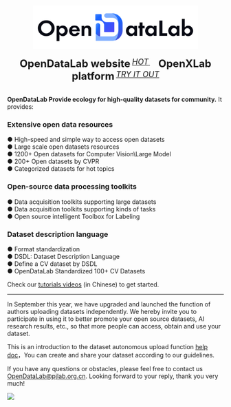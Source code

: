 <div align="center">
  <img src="顶会顶刊数据集/ECCV/img/Datalab_Logo_2230x580.png" height="100"/>
  <div>&nbsp;</div>
  <div align="center">
    <b><font size="5">OpenDataLab website</font></b>
    <sup>
      <a href="https://opendatalab.com">
        <i><font size="4">HOT</font></i>
      </a>
    </sup>
    &nbsp;&nbsp;&nbsp;&nbsp;
    <b><font size="5">OpenXLab platform</font></b>
    <sup>
      <a href="https://openxlab.org.cn/datasets?lang=en-US">
        <i><font size="4">TRY IT OUT</font></i>
      </a>
    </sup>
</div>
<div>&nbsp;</div>
</div>

**OpenDataLab Provide ecology for high-quality datasets for community.** It provides:

### Extensive open data resources
● High-speed and simple way to access open datasets  
● Large scale open datasets resources  
● 1200+ Open datasets for Computer Vision\Large Model
<br>
● 200+ Open datasets by CVPR  
● Categorized datasets for hot topics  

### Open-source data processing toolkits
● Data acquisition toolkits supporting large datasets  
● Data acquisition toolkits supporting kinds of tasks   
● Open source intelligent Toolbox for Labeling


### Dataset description language
● Format standardization  
● DSDL: Dataset Description Language  
● Define a CV dataset by DSDL  
● OpenDataLab Standardized 100+ CV Datasets  

Check our [tutorials videos](https://www.youtube.com/watch?v=LjbRt7uddyw) (in Chinese) to get started.

---

In September this year, we have upgraded and launched the function of authors uploading datasets independently. We hereby invite you to participate in using it to better promote your open source datasets, AI research results, etc., so that more people can access, obtain and use your dataset. 

This is an introduction to the dataset autonomous upload function [help doc](https://github.com/opendatalab/opendatalab-datasets/blob/main/help%20doc.md)，You can create and share your dataset according to our guidelines. 

If you have any questions or obstacles, please feel free to contact us <a href="mailto:OpenDataLab@pjlab.org.cn">OpenDataLab@pjlab.org.cn</a>. Looking forward to your reply, thank you very much!

![](https://github.com/opendatalab/opendatalab-datasets/blob/main/%E9%A1%B6%E4%BC%9A%E9%A1%B6%E5%88%8A%E6%95%B0%E6%8D%AE%E9%9B%86/ECCV/img/create%20your%20dataset.png?raw=true)
